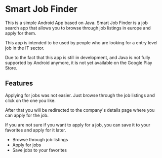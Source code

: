 # Smart Job Finder

This is a simple Android App based on Java. Smart Job Finder is a job search app that allows you 
to browse through job listings in europe and apply for them.

This app is intended to be used by people who are looking for a entry level job in the IT sector.

Due to the fact that this app is still in development, and Java is not fully supported by Android anymore, it is not yet available on the Google Play Store.

## Features

Applying for jobs was not easier. Just browse through the job listings and click on the one you like.

After that you will be redirected to the company's details page where you can apply for the job.

If you are not sure if you want to apply for a job, you can save it to your favorites and apply for it later.

- Browse through job listings
- Apply for jobs
- Save jobs to your favorites